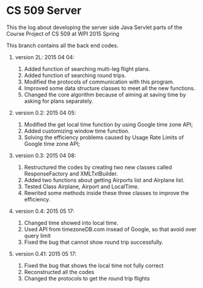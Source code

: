 # CS 509 Server

This the log about developing the server side Java Servlet parts of the Course Project of CS 509 at WPI 2015 Spring

This branch contains all the back end codes. 


1. version 2L: 2015 04 04:

	1. Added function of searching multi-leg flight plans.
	2. Added function of searching round trips.
	3. Modified the protocols of communication with this program.
	4. Improved some data structure classes to meet all the new functions.
	5. Changed the core algorithm because of aiming at saving time by asking for plans separately.
	
2. version 0.2: 2015 04 05:
	1. Modified the get local time function by using Google time zone API;
	2. Added customizing window time function.
	3. Solving the efficiency problems caused by Usage Rate Limits of Google time zone API;
	
	
3. version 0.3: 2015 04 08:
	1. Restructured the codes by creating two new classes called ResponseFactory and XMLTxtBuilder.
	2. Added two functions about getting Airports list and Airplane list.
	3. Tested Class Airplane, Airport and LocalTime.
	4. Rewrited some methods inside these three classes to improve the efficiency.
4. version 0.4: 2015 05 17:
	1. Changed time showed into local time.
	2. Used API from timezoneDB.com insead of Google, so that avoid over query limit
	3. Fixed the bug that cannot show round trip successfully.
5. version 0.41: 2015 05 17:
	1. Fixed the bug that shows the local time not fully correct
	2. Reconstructed all the codes
	3. Changed the protocols to get the round trip flights
	
